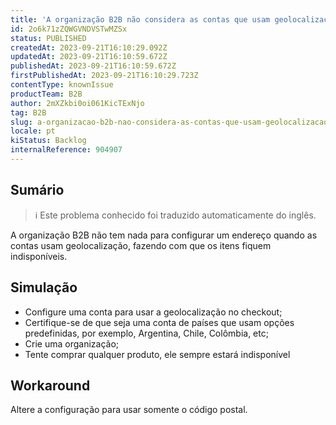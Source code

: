 ```yaml
---
title: 'A organização B2B não considera as contas que usam geolocalização ao registrar o endereço'
id: 2o6k71zZQWGVNDVSTwMZSx
status: PUBLISHED
createdAt: 2023-09-21T16:10:29.092Z
updatedAt: 2023-09-21T16:10:59.672Z
publishedAt: 2023-09-21T16:10:59.672Z
firstPublishedAt: 2023-09-21T16:10:29.723Z
contentType: knownIssue
productTeam: B2B
author: 2mXZkbi0oi061KicTExNjo
tag: B2B
slug: a-organizacao-b2b-nao-considera-as-contas-que-usam-geolocalizacao-ao-registrar-o-endereco
locale: pt
kiStatus: Backlog
internalReference: 904907
---
```


## Sumário

>ℹ️ Este problema conhecido foi traduzido automaticamente do inglês.


A organização B2B não tem nada para configurar um endereço quando as contas usam geolocalização, fazendo com que os itens fiquem indisponíveis.

## Simulação



- Configure uma conta para usar a geolocalização no checkout;
- Certifique-se de que seja uma conta de países que usam opções predefinidas, por exemplo, Argentina, Chile, Colômbia, etc;
- Crie uma organização;
- Tente comprar qualquer produto, ele sempre estará indisponível

## Workaround


Altere a configuração para usar somente o código postal.



